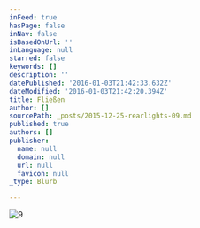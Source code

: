 ```yaml
---
inFeed: true
hasPage: false
inNav: false
isBasedOnUrl: ''
inLanguage: null
starred: false
keywords: []
description: ''
datePublished: '2016-01-03T21:42:33.632Z'
dateModified: '2016-01-03T21:42:20.394Z'
title: Fließen
author: []
sourcePath: _posts/2015-12-25-rearlights-09.md
published: true
authors: []
publisher:
  name: null
  domain: null
  url: null
  favicon: null
_type: Blurb

---
```

![9](https://s3-us-west-2.amazonaws.com/the-grid-img/p/ea44396adfa45e28e5880d6d9b6c688273463470.jpg)